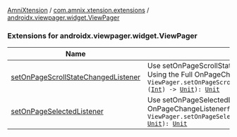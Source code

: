[AmniXtension](../../index.md) / [com.amnix.xtension.extensions](../index.md) / [androidx.viewpager.widget.ViewPager](./index.md)

### Extensions for androidx.viewpager.widget.ViewPager

| Name | Summary |
|---|---|
| [setOnPageScrollStateChangedListener](set-on-page-scroll-state-changed-listener.md) | Use setOnPageScrollStateChangedListener instead of Using the Full OnPageChangeListener`fun ViewPager.setOnPageScrollStateChangedListener(listener: (`[`Int`](https://kotlinlang.org/api/latest/jvm/stdlib/kotlin/-int/index.html)`) -> `[`Unit`](https://kotlinlang.org/api/latest/jvm/stdlib/kotlin/-unit/index.html)`): `[`Unit`](https://kotlinlang.org/api/latest/jvm/stdlib/kotlin/-unit/index.html) |
| [setOnPageSelectedListener](set-on-page-selected-listener.md) | Use setOnPageSelectedListener instead of Using the Full OnPageChangeListener`fun ViewPager.setOnPageSelectedListener(listener: (`[`Int`](https://kotlinlang.org/api/latest/jvm/stdlib/kotlin/-int/index.html)`) -> `[`Unit`](https://kotlinlang.org/api/latest/jvm/stdlib/kotlin/-unit/index.html)`): `[`Unit`](https://kotlinlang.org/api/latest/jvm/stdlib/kotlin/-unit/index.html) |
